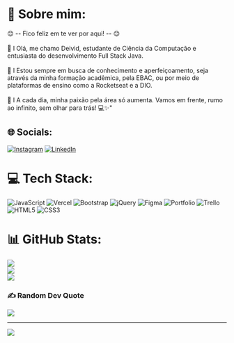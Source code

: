 # 💫 Sobre mim:
 😊 -- Fico feliz em te ver por aqui! -- 😊<br><br>👋 I Olá, me chamo Deivid, estudante de Ciência da Computação e entusiasta do desenvolvimento Full Stack Java. <br><br>🌟 I Estou sempre em busca de conhecimento e aperfeiçoamento, seja através da minha formação acadêmica, pela EBAC, ou por meio de plataformas de ensino como a Rocketseat e a DIO. <br><br>🚀 I A cada dia, minha paixão pela área só aumenta. Vamos em frente, rumo ao infinito, sem olhar para trás! 💻✨"


## 🌐 Socials:
[![Instagram](https://img.shields.io/badge/Instagram-%23E4405F.svg?logo=Instagram&logoColor=white)](https://instagram.com/@dvd_spagnol) [![LinkedIn](https://img.shields.io/badge/LinkedIn-%230077B5.svg?logo=linkedin&logoColor=white)](https://linkedin.com/in/https://www.linkedin.com/in/deivid-spagnol/) 

# 💻 Tech Stack:
![JavaScript](https://img.shields.io/badge/javascript-%23323330.svg?style=flat&logo=javascript&logoColor=%23F7DF1E) ![Vercel](https://img.shields.io/badge/vercel-%23000000.svg?style=flat&logo=vercel&logoColor=white) ![Bootstrap](https://img.shields.io/badge/bootstrap-%23563D7C.svg?style=flat&logo=bootstrap&logoColor=white) ![jQuery](https://img.shields.io/badge/jquery-%230769AD.svg?style=flat&logo=jquery&logoColor=white) 	![Figma](https://img.shields.io/badge/figma-%23F24E1E.svg?style=flat&logo=figma&logoColor=white) ![Portfolio](https://img.shields.io/badge/Portfolio-%23000000.svg?style=flat&logo=firefox&logoColor=#FF7139) ![Trello](https://img.shields.io/badge/Trello-%23026AA7.svg?style=flat&logo=Trello&logoColor=white) ![HTML5](https://img.shields.io/badge/html5-%23E34F26.svg?style=flat&logo=html5&logoColor=white) ![CSS3](https://img.shields.io/badge/css3-%231572B6.svg?style=flat&logo=css3&logoColor=white)
# 📊 GitHub Stats:
![](https://github-readme-stats.vercel.app/api?username=Spagnol142&theme=vision-friendly-dark&hide_border=false&include_all_commits=false&count_private=true)<br/>
![](https://github-readme-streak-stats.herokuapp.com/?user=Spagnol142&theme=vision-friendly-dark&hide_border=false)<br/>
![](https://github-readme-stats.vercel.app/api/top-langs/?username=Spagnol142&theme=vision-friendly-dark&hide_border=false&include_all_commits=false&count_private=true&layout=compact)

### ✍️ Random Dev Quote
![](https://quotes-github-readme.vercel.app/api?type=vetical&theme=dark)

---
[![](https://visitcount.itsvg.in/api?id=Spagnol142&icon=6&color=1)](https://visitcount.itsvg.in)

<!-- Proudly created with GPRM ( https://gprm.itsvg.in ) -->
